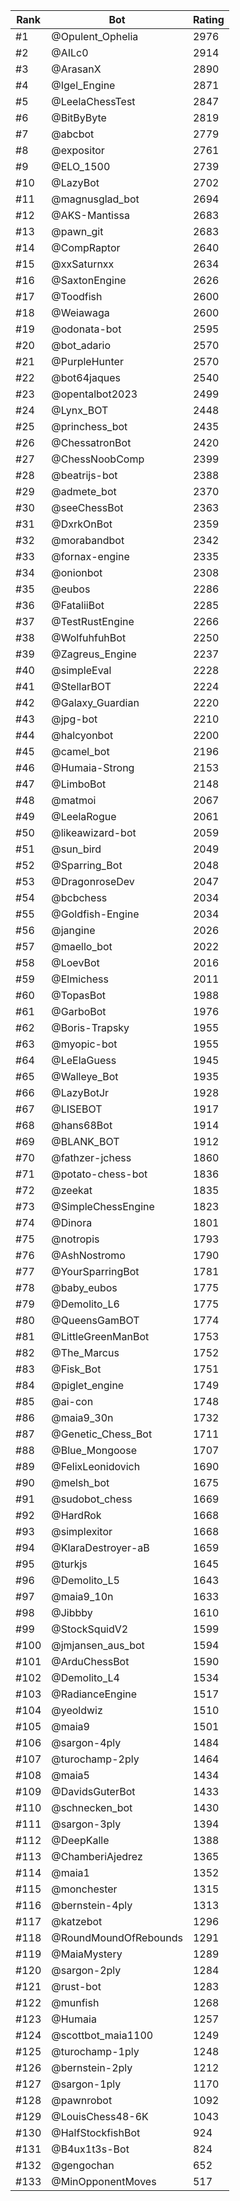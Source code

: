 Rank|Bot|Rating
---|---|---
#1|@Opulent_Ophelia|2976
#2|@AILc0|2914
#3|@ArasanX|2890
#4|@Igel_Engine|2871
#5|@LeelaChessTest|2847
#6|@BitByByte|2819
#7|@abcbot|2779
#8|@expositor|2761
#9|@ELO_1500|2739
#10|@LazyBot|2702
#11|@magnusglad_bot|2694
#12|@AKS-Mantissa|2683
#13|@pawn_git|2683
#14|@CompRaptor|2640
#15|@xxSaturnxx|2634
#16|@SaxtonEngine|2626
#17|@Toodfish|2600
#18|@Weiawaga|2600
#19|@odonata-bot|2595
#20|@bot_adario|2570
#21|@PurpleHunter|2570
#22|@bot64jaques|2540
#23|@opentalbot2023|2499
#24|@Lynx_BOT|2448
#25|@princhess_bot|2435
#26|@ChessatronBot|2420
#27|@ChessNoobComp|2399
#28|@beatrijs-bot|2388
#29|@admete_bot|2370
#30|@seeChessBot|2363
#31|@DxrkOnBot|2359
#32|@morabandbot|2342
#33|@fornax-engine|2335
#34|@onionbot|2308
#35|@eubos|2286
#36|@FataliiBot|2285
#37|@TestRustEngine|2266
#38|@WolfuhfuhBot|2250
#39|@Zagreus_Engine|2237
#40|@simpleEval|2228
#41|@StellarBOT|2224
#42|@Galaxy_Guardian|2220
#43|@jpg-bot|2210
#44|@halcyonbot|2200
#45|@camel_bot|2196
#46|@Humaia-Strong|2153
#47|@LimboBot|2148
#48|@matmoi|2067
#49|@LeelaRogue|2061
#50|@likeawizard-bot|2059
#51|@sun_bird|2049
#52|@Sparring_Bot|2048
#53|@DragonroseDev|2047
#54|@bcbchess|2034
#55|@Goldfish-Engine|2034
#56|@jangine|2026
#57|@maello_bot|2022
#58|@LoevBot|2016
#59|@Elmichess|2011
#60|@TopasBot|1988
#61|@GarboBot|1976
#62|@Boris-Trapsky|1955
#63|@myopic-bot|1955
#64|@LeElaGuess|1945
#65|@Walleye_Bot|1935
#66|@LazyBotJr|1928
#67|@LISEBOT|1917
#68|@hans68Bot|1914
#69|@BLANK_BOT|1912
#70|@fathzer-jchess|1860
#71|@potato-chess-bot|1836
#72|@zeekat|1835
#73|@SimpleChessEngine|1823
#74|@Dinora|1801
#75|@notropis|1793
#76|@AshNostromo|1790
#77|@YourSparringBot|1781
#78|@baby_eubos|1775
#79|@Demolito_L6|1775
#80|@QueensGamBOT|1774
#81|@LittleGreenManBot|1753
#82|@The_Marcus|1752
#83|@Fisk_Bot|1751
#84|@piglet_engine|1749
#85|@ai-con|1748
#86|@maia9_30n|1732
#87|@Genetic_Chess_Bot|1711
#88|@Blue_Mongoose|1707
#89|@FelixLeonidovich|1690
#90|@melsh_bot|1675
#91|@sudobot_chess|1669
#92|@HardRok|1668
#93|@simplexitor|1668
#94|@KlaraDestroyer-aB|1659
#95|@turkjs|1645
#96|@Demolito_L5|1643
#97|@maia9_10n|1633
#98|@Jibbby|1610
#99|@StockSquidV2|1599
#100|@jmjansen_aus_bot|1594
#101|@ArduChessBot|1590
#102|@Demolito_L4|1534
#103|@RadianceEngine|1517
#104|@yeoldwiz|1510
#105|@maia9|1501
#106|@sargon-4ply|1484
#107|@turochamp-2ply|1464
#108|@maia5|1434
#109|@DavidsGuterBot|1433
#110|@schnecken_bot|1430
#111|@sargon-3ply|1394
#112|@DeepKalle|1388
#113|@ChamberiAjedrez|1365
#114|@maia1|1352
#115|@monchester|1315
#116|@bernstein-4ply|1313
#117|@katzebot|1296
#118|@RoundMoundOfRebounds|1291
#119|@MaiaMystery|1289
#120|@sargon-2ply|1284
#121|@rust-bot|1283
#122|@munfish|1268
#123|@Humaia|1257
#124|@scottbot_maia1100|1249
#125|@turochamp-1ply|1248
#126|@bernstein-2ply|1212
#127|@sargon-1ply|1170
#128|@pawnrobot|1092
#129|@LouisChess48-6K|1043
#130|@HalfStockfishBot|924
#131|@B4ux1t3s-Bot|824
#132|@gengochan|652
#133|@MinOpponentMoves|517
